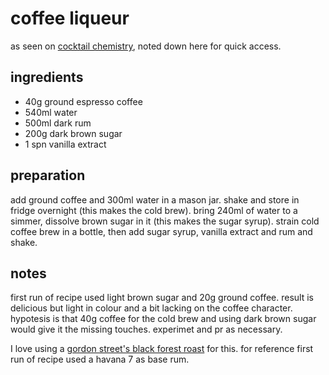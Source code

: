 # coffee liqueur

as seen on [cocktail chemistry](https://youtu.be/JjW8-sBejm0), noted down here for quick access.

## ingredients

- 40g ground espresso coffee
- 540ml water
- 500ml dark rum
- 200g dark brown sugar
- 1 spn vanilla extract

## preparation

add ground coffee and 300ml water in a mason jar. shake and store in fridge overnight (this makes the cold brew).
bring 240ml of water to a simmer, dissolve brown sugar in it (this makes the sugar syrup).
strain cold coffee brew in a bottle, then add sugar syrup, vanilla extract and rum and shake.

## notes

first run of recipe used light brown sugar and 20g ground coffee. result is delicious but light in colour and a bit lacking on the coffee character. hypotesis is that 40g coffee for the cold brew and using dark brown sugar would give it the missing touches. experimet and pr as necessary.

I love using a [gordon street's black forest roast](https://www.gordonstcoffee.co.uk/product/black-forest-roast/) for this. for reference first run of recipe used a havana 7 as base rum.
